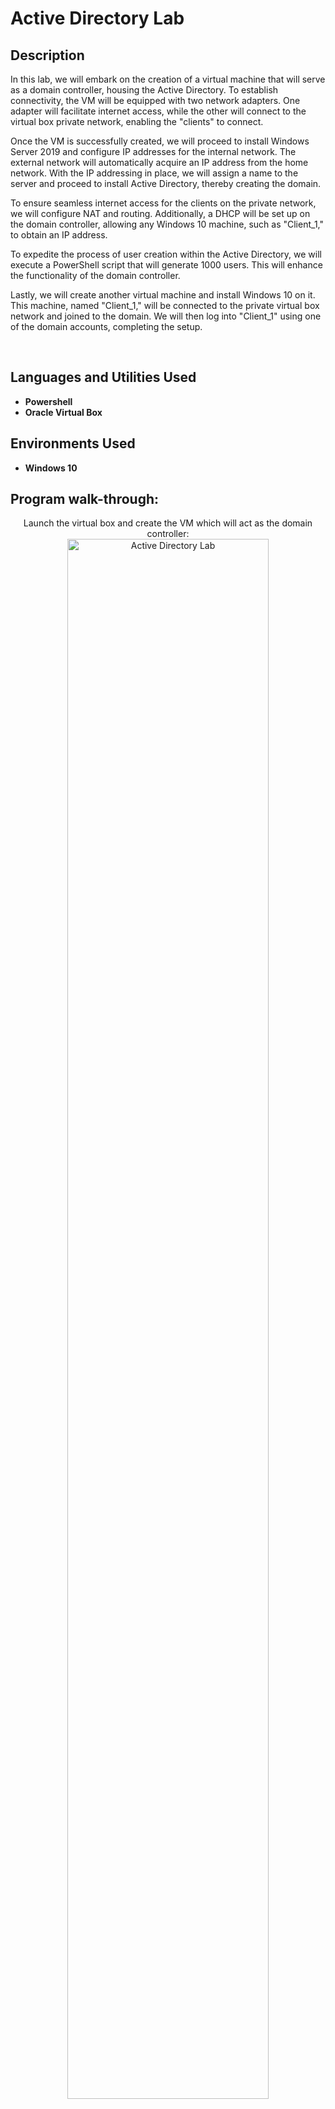 <h1>Active Directory Lab</h1>

<h2>Description</h2>
In this lab, we will embark on the creation of a virtual machine that will serve as a domain controller, housing the Active Directory. To establish connectivity, the VM will be equipped with two network adapters. One adapter will facilitate internet access, while the other will connect to the virtual box private network, enabling the "clients" to connect. 

Once the VM is successfully created, we will proceed to install Windows Server 2019 and configure IP addresses for the internal network. The external network will automatically acquire an IP address from the home network. With the IP addressing in place, we will assign a name to the server and proceed to install Active Directory, thereby creating the domain. 

To ensure seamless internet access for the clients on the private network, we will configure NAT and routing. Additionally, a DHCP will be set up on the domain controller, allowing any Windows 10 machine, such as "Client_1," to obtain an IP address. 

To expedite the process of user creation within the Active Directory, we will execute a PowerShell script that will generate 1000 users. This will enhance the functionality of the domain controller. 

Lastly, we will create another virtual machine and install Windows 10 on it. This machine, named "Client_1," will be connected to the private virtual box network and joined to the domain. We will then log into "Client_1" using one of the domain accounts, completing the setup.

<br />


<h2>Languages and Utilities Used</h2>

- <b>Powershell</b> 
- <b>Oracle Virtual Box</b>

<h2>Environments Used </h2>

- <b>Windows 10</b>

<h2>Program walk-through:</h2>

<p align="center">
Launch the virtual box and create the VM which will act as the domain controller: <br/>
<img src="https://github.com/NicholasRogers210/ActiveDirectoryLab/blob/main/Images/Screenshot%202023-07-11%20105637.png" height="80%" width="80%" alt="Active Directory Lab"/>
<br />
<br />
Add two network adapters, one internal and one external:  <br/>
<img src="https://github.com/NicholasRogers210/ActiveDirectoryLab/blob/main/Images/Screenshot%202023-07-11%20112609.png" height="80%" width="80%" alt="Active Directory Lab"/>
<br />
<br />
Assign IP addresses to the internal network: <br/>
<img src="https://github.com/NicholasRogers210/ActiveDirectoryLab/blob/main/Images/Screenshot%202023-07-11%20113704.png" height="80%" width="80%" alt="Active Directory Lab"/>
<br />
<br />
Name the server and install the Active Directory:  <br/>
<img src="https://github.com/NicholasRogers210/ActiveDirectoryLab/blob/main/Images/Screenshot%202023-07-11%20113924.png" height="80%" width="80%" alt="Active Directory Lab"/>
<br />
<br />
Configure NAT and routing to allow the clients on the private network to reach the internet through the DC:  <br/>
<img src="https://github.com/NicholasRogers210/ActiveDirectoryLab/blob/main/Images/Screenshot%202023-07-11%20121554.png" height="80%" width="80%" alt="Active Directory Lab"/>
<br />
<br />
Set up a DHCP Server on the DC, so when a Windows 10 machine is created i.e.(Client_1) the machine will be able to get an IP address:  <br/>
<img src="https://github.com/NicholasRogers210/ActiveDirectoryLab/blob/main/Images/Screenshot%202023-07-11%20121957.png" height="80%" width="80%" alt="Active Directory Lab"/>
<br />
<br />
Run a PowerShell script to automatically create 1000 users for the Active Directory in the DC:  <br/>
<img src="https://github.com/NicholasRogers210/ActiveDirectoryLab/blob/main/Images/Screenshot%202023-07-12%20010651.png" height="80%" width="80%" alt="Active Directory Lab"/>
<br />
<br />
Create another VM and install Windows 10 on it, which will be connected to the private Virtual Box Network:  <br/>
<img src="https://github.com/NicholasRogers210/ActiveDirectoryLab/blob/main/Images/Screenshot%202023-07-12%20144146.png" height="80%" width="80%" alt="Active Directory Lab"/>
<br />
<br />
Client_1 connecting to the internet through the DC:  <br/>
<img src="https://github.com/NicholasRogers210/ActiveDirectoryLab/blob/main/Images/Screenshot%202023-07-12%20021732.png" height="80%" width="80%" alt="Active Directory Lab"/>
</p>
<br />
<!--
 ```diff
- text in red
+ text in green
! text in orange
# text in gray
@@ text in purple (and bold)@@
```
--!>
